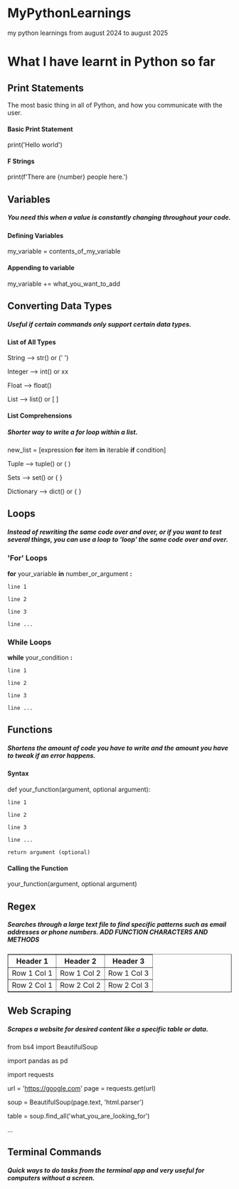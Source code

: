 # MyPythonLearnings
my python learnings from august 2024 to august 2025

# What I have learnt in Python so far

## **Print Statements**

The most basic thing in all of Python, and how you communicate with the user.

#### **Basic Print Statement**

print('Hello world')

#### **F Strings**

print(f'There are {number} people here.')

## Variables

##### You need this when a value is constantly changing throughout your code. 

#### Defining Variables

my_variable = contents_of_my_variable

#### Appending to variable

my_variable += what_you_want_to_add

## **Converting Data Types**

##### Useful if certain commands only support certain data types. 

#### List of All Types

String --> str() or (' ')

Integer --> int() or xx

Float --> float()

List --> list() or [ ]

#### List Comprehensions

##### Shorter way to write a for loop within a list. 


new_list = [expression **for** item **in** iterable **if** condition]


Tuple --> tuple() or ( )

Sets --> set() or { }

Dictionary --> dict() or { }

## Loops

##### Instead of rewriting the same code over and over, or if you want to test several things, you can use a loop to 'loop' the same code over and over. 

### 'For' Loops

**for** your_variable **in** number_or_argument **:**
    
    line 1

    line 2

    line 3

    line ...
    
### While Loops

**while** your_condition **:**
    
    line 1

    line 2

    line 3

    line ...

## Functions

##### Shortens the amount of code you have to write and the amount you have to tweak if an error happens. 

#### Syntax

def your_function(argument, optional argument):

    line 1

    line 2

    line 3

    line ...

    return argument (optional)
#### Calling the Function

your_function(argument, optional argument)

## Regex

##### Searches through a large text file to find specific patterns such as email addresses or phone numbers. ADD FUNCTION CHARACTERS AND METHODS

<table border="1" cellpadding="5" cellspacing="0">
  <tr>
    <th>Header 1</th>
    <th>Header 2</th>
    <th>Header 3</th>
  </tr>
  <tr>
    <td>Row 1 Col 1</td>
    <td>Row 1 Col 2</td>
    <td>Row 1 Col 3</td>
  </tr>
  <tr>
    <td>Row 2 Col 1</td>
    <td>Row 2 Col 2</td>
    <td>Row 2 Col 3</td>
  </tr>
</table>



## Web Scraping

##### Scrapes a website for desired content like a specific table or data. 

from bs4 import BeautifulSoup

import pandas as pd

import requests

url = 'https://google.com'
page = requests.get(url)

soup = BeautifulSoup(page.text, 'html.parser')

table = soup.find_all('what_you_are_looking_for')

...

## Terminal Commands

##### Quick ways to do tasks from the terminal app and very useful for computers without a screen. 

